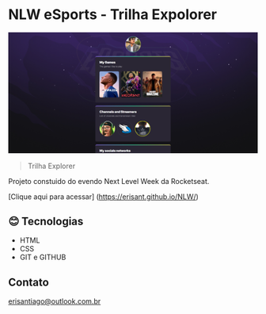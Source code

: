  # NLW eSports - Trilha Expolorer

 ![preview](./.github/preview.png)

 > Trilha Explorer

 Projeto constuido do evendo Next Level Week da Rocketseat.

 [Clique aqui para acessar] (https://erisant.github.io/NLW/)
 ## 😊 Tecnologias 

 - HTML
 - CSS
 - GIT e GITHUB
 
 ## Contato
 
 erisantiago@outlook.com.br